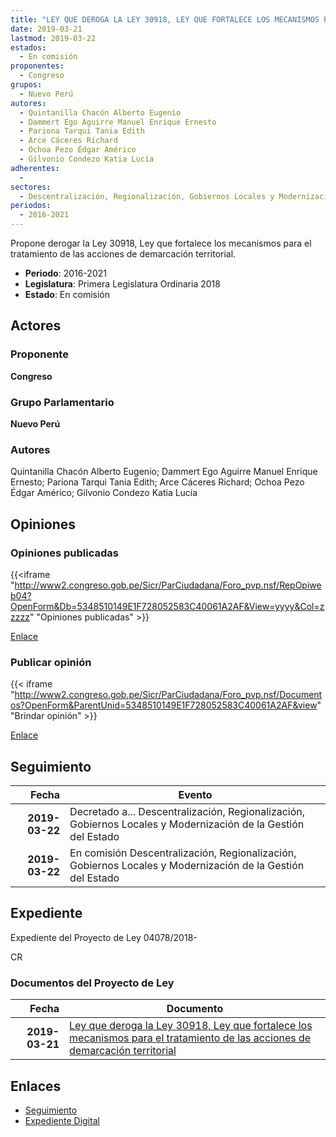 ```yaml
---
title: "LEY QUE DEROGA LA LEY 30918, LEY QUE FORTALECE LOS MECANISMOS PARA EL TRATAMIENTO DE LAS ACCIONES DE DEMARCACIÓN TERRITORIAL"
date: 2019-03-21
lastmod: 2019-03-22
estados: 
  - En comisión
proponentes: 
  - Congreso
grupos: 
  - Nuevo Perú
autores: 
  - Quintanilla Chacón Alberto Eugenio
  - Dammert Ego Aguirre Manuel Enrique Ernesto
  - Pariona Tarqui Tania Edith
  - Arce Cáceres Richard
  - Ochoa Pezo Édgar Américo
  - Gilvonio Condezo Katia Lucía
adherentes: 
  - 
sectores: 
  - Descentralización, Regionalización, Gobiernos Locales y Modernización de la Gestión del Estado
periodos: 
  - 2016-2021
---
```


Propone derogar la Ley 30918, Ley que fortalece los mecanismos para el tratamiento de las acciones de demarcación territorial.

- **Periodo**: 2016-2021
- **Legislatura**: Primera Legislatura Ordinaria 2018
- **Estado**: En comisión

## Actores

### Proponente

**Congreso**

### Grupo Parlamentario

**Nuevo Perú**

### Autores

Quintanilla Chacón Alberto Eugenio; Dammert Ego Aguirre Manuel Enrique Ernesto; Pariona Tarqui Tania Edith; Arce Cáceres Richard; Ochoa Pezo Édgar Américo; Gilvonio Condezo Katia Lucía


## Opiniones

### Opiniones publicadas

{{<iframe "http://www2.congreso.gob.pe/Sicr/ParCiudadana/Foro_pvp.nsf/RepOpiweb04?OpenForm&Db=5348510149E1F728052583C40061A2AF&View=yyyy&Col=zzzzz" "Opiniones publicadas" >}}

[Enlace](http://www2.congreso.gob.pe/Sicr/ParCiudadana/Foro_pvp.nsf/RepOpiweb04?OpenForm&Db=5348510149E1F728052583C40061A2AF&View=yyyy&Col=zzzzz)
### Publicar opinión

{{< iframe "http://www2.congreso.gob.pe/Sicr/ParCiudadana/Foro_pvp.nsf/Documentos?OpenForm&ParentUnid=5348510149E1F728052583C40061A2AF&view" "Brindar opinión" >}}

[Enlace](http://www2.congreso.gob.pe/Sicr/ParCiudadana/Foro_pvp.nsf/Documentos?OpenForm&ParentUnid=5348510149E1F728052583C40061A2AF&view)

## Seguimiento

| Fecha | Evento |
|------:|--------|
| **2019-03-22** | Decretado a... Descentralización, Regionalización, Gobiernos Locales y Modernización de la Gestión del Estado|
| **2019-03-22** | En comisión Descentralización, Regionalización, Gobiernos Locales y Modernización de la Gestión del Estado|


## Expediente

Expediente del Proyecto de Ley 04078/2018-

CR


### Documentos del Proyecto de Ley

| Fecha | Documento |
|------:|--------|
| **2019-03-21** | [Ley que deroga la Ley 30918, Ley que fortalece los mecanismos para el tratamiento de las acciones de demarcación territorial](http://www.leyes.congreso.gob.pe/Documentos/2016_2021/Proyectos_de_Ley_y_de_Resoluciones_Legislativas/PL0407820190321.pdf) |

## Enlaces 

- [Seguimiento](http://www2.congreso.gob.pe/Sicr/TraDocEstProc/CLProLey2016.nsf/f7fff46988ca05b1052578e100829cc7/56a080bdf80d9171052583c40070d982?OpenDocument)
- [Expediente Digital](http://www2.congreso.gob.pe/Sicr/TraDocEstProc/CLProLey2016.nsf/f7fff46988ca05b1052578e100829cc7/56a080bdf80d9171052583c40070d982?OpenDocument&Click=05257FB7005EB655.eb71d0cf91d8294e05256cdf006b5706/$Body/0.1C6C)
